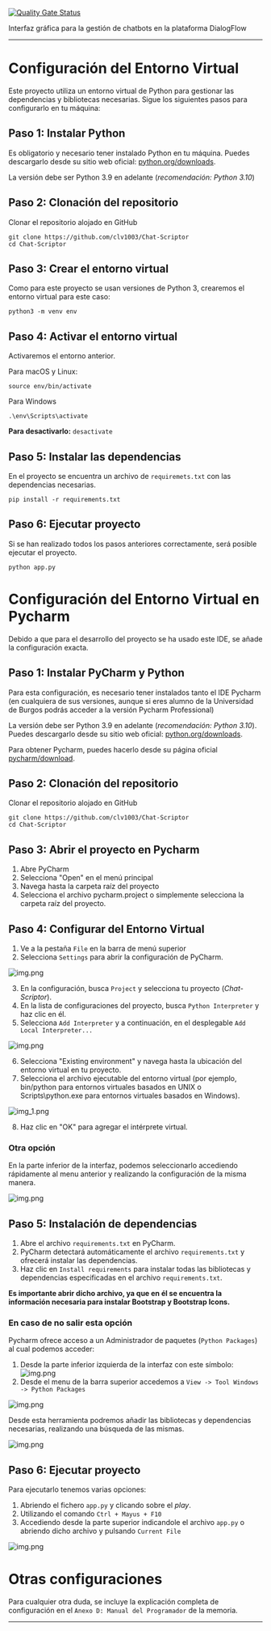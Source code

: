 <img src="web/static/imagenes/CSLogoCompleto.png" alt="">

[![Quality Gate Status](https://sonarcloud.io/api/project_badges/measure?project=clv1003_Chat-Scriptor&metric=alert_status)](https://sonarcloud.io/summary/new_code?id=clv1003_Chat-Scriptor)

Interfaz gráfica para la gestión de chatbots en la plataforma DialogFlow

-------------------------------

# Configuración del Entorno Virtual
Este proyecto utiliza un entorno virtual de Python para gestionar las dependencias y bibliotecas necesarias.
Sigue los siguientes pasos para configurarlo en tu máquina:

## Paso 1: Instalar Python
Es obligatorio y necesario tener instalado Python en tu máquina. Puedes descargarlo desde su sitio web oficial: [python.org/downloads](https://www.python.org/downloads/).

La versión debe ser Python 3.9 en adelante (*recomendación: Python 3.10*)

## Paso 2: Clonación del repositorio
Clonar el repositorio alojado en GitHub
~~~
git clone https://github.com/clv1003/Chat-Scriptor
cd Chat-Scriptor
~~~

## Paso 3: Crear el entorno virtual
Como para este proyecto se usan versiones de Python 3, crearemos el entorno virtual para este caso:
~~~
python3 -m venv env
~~~

## Paso 4: Activar el entorno virtual
Activaremos el entorno anterior.

Para macOS y Linux:
~~~
source env/bin/activate
~~~

Para Windows
~~~
.\env\Scripts\activate
~~~

**Para desactivarlo:** `desactivate`

## Paso 5: Instalar las dependencias
En el proyecto se encuentra un archivo de `requiremets.txt` con las dependencias necesarias.
~~~
pip install -r requirements.txt
~~~

## Paso 6: Ejecutar proyecto
Si se han realizado todos los pasos anteriores correctamente, será posible ejecutar el proyecto.
~~~
python app.py
~~~


# Configuración del Entorno Virtual en Pycharm
Debido a que para el desarrollo del proyecto se ha usado este IDE, se añade la configuración exacta.

## Paso 1: Instalar PyCharm y Python
Para esta configuración, es necesario tener instalados tanto el IDE Pycharm (en cualquiera de sus versiones, aunque si eres alumno de la Universidad de Burgos podrás acceder a la versión Pycharm Professional)

La versión debe ser Python 3.9 en adelante (*recomendación: Python 3.10*).
Puedes descargarlo desde su sitio web oficial: [python.org/downloads](https://www.python.org/downloads/).

Para obtener Pycharm, puedes hacerlo desde su página oficial [pycharm/download](https://www.jetbrains.com/es-es/pycharm/download/).

## Paso 2: Clonación del repositorio
Clonar el repositorio alojado en GitHub
~~~
git clone https://github.com/clv1003/Chat-Scriptor
cd Chat-Scriptor
~~~

## Paso 3: Abrir el proyecto en Pycharm
1. Abre PyCharm 
2. Selecciona "Open" en el menú principal
3. Navega hasta la carpeta raíz del proyecto 
4. Selecciona el archivo pycharm.project o simplemente selecciona la carpeta raíz del proyecto.

## Paso 4: Configurar del Entorno Virtual
1. Ve a la pestaña `File` en la barra de menú superior
2. Selecciona `Settings` para abrir la configuración de PyCharm.

![img.png](img/img.png)

3. En la configuración, busca `Project` y selecciona tu proyecto (*Chat-Scriptor*).
4. En la lista de configuraciones del proyecto, busca `Python Interpreter` y haz clic en él.
5. Selecciona `Add Interpreter` y a continuación, en el desplegable `Add Local Interpreter...`

![img.png](img/img2.png)

6. Selecciona "Existing environment" y navega hasta la ubicación del entorno virtual en tu proyecto.
7. Selecciona el archivo ejecutable del entorno virtual (por ejemplo, bin/python para entornos virtuales basados en UNIX o Scripts\python.exe para entornos virtuales basados en Windows).

![img_1.png](img/img3.png)

8. Haz clic en "OK" para agregar el intérprete virtual.

### Otra opción
En la parte inferior de la interfaz, podemos seleccionarlo accediendo rápidamente al menu anterior y realizando la configuración de la misma manera.

![img.png](img/img4.png)

## Paso 5: Instalación de dependencias
1. Abre el archivo `requirements.txt` en PyCharm.
2. PyCharm detectará automáticamente el archivo `requirements.txt` y ofrecerá instalar las dependencias.
3. Haz clic en `Install requirements` para instalar todas las bibliotecas y dependencias especificadas en el archivo `requirements.txt`.

**Es importante abrir dicho archivo, ya que en él se encuentra la información necesaria para instalar Bootstrap y Bootstrap Icons.**

### En caso de no salir esta opción
Pycharm ofrece acceso a un Administrador de paquetes (`Python Packages`) al cual podemos acceder:
1. Desde la parte inferior izquierda de la interfaz con este símbolo: ![img.png](img/img5.png)
2. Desde el menu de la barra superior accedemos a `View -> Tool Windows -> Python Packages`

![img.png](img/img6.png)

Desde esta herramienta podremos añadir las bibliotecas y dependencias necesarias, realizando una búsqueda de las mismas.

![img.png](img/img8.png)

## Paso 6: Ejecutar proyecto
Para ejecutarlo tenemos varias opciones:
1. Abriendo el fichero `app.py` y clicando sobre el *play*.
2. Utilizando el comando `Ctrl + Mayus + F10`
3. Accediendo desde la parte superior indicandole el archivo `app.py` o abriendo dicho archivo y pulsando `Current File`

![img.png](img/img7.png)

# Otras configuraciones
Para cualquier otra duda, se incluye la explicación completa de configuración en el `Anexo D: Manual del Programador` de la memoria.

-------------------------------